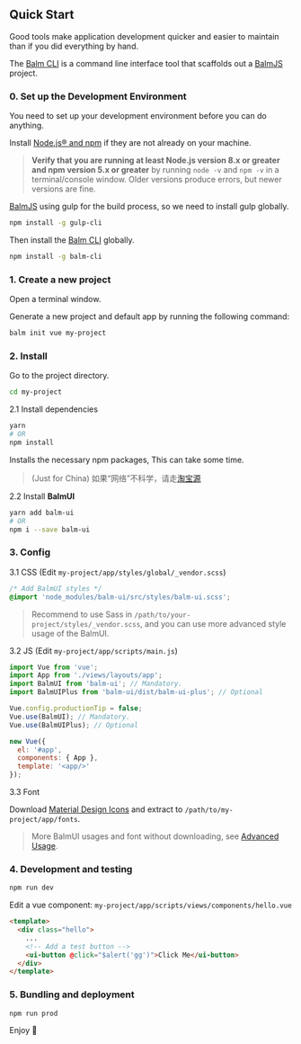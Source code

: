 ## Quick Start

Good tools make application development quicker and easier to maintain than if you did everything by hand.

The [Balm CLI](https://github.com/balmjs/balm-cli) is a command line interface tool that scaffolds out a [BalmJS](https://balmjs.com/) project.

### 0. Set up the Development Environment

You need to set up your development environment before you can do anything.

Install [Node.js® and npm](https://nodejs.org/en/download/) if they are not already on your machine.

> **Verify that you are running at least Node.js version 8.x or greater and npm version 5.x or greater** by running `node -v` and `npm -v` in a terminal/console window. Older versions produce errors, but newer versions are fine.

[BalmJS](https://balmjs.com/) using gulp for the build process, so we need to install gulp globally.

```sh
npm install -g gulp-cli
```

Then install the [Balm CLI](https://github.com/balmjs/balm-cli) globally.

```sh
npm install -g balm-cli
```

### 1. Create a new project

Open a terminal window.

Generate a new project and default app by running the following command:

```sh
balm init vue my-project
```

### 2. Install

Go to the project directory.

```sh
cd my-project
```

2.1 Install dependencies

```sh
yarn
# OR
npm install
```

Installs the necessary npm packages, This can take some time.

> (Just for China) 如果“网络”不科学，请走[淘宝源](https://npm.taobao.org/)

2.2 Install **BalmUI**

```sh
yarn add balm-ui
# OR
npm i --save balm-ui
```

### 3. Config

3.1 CSS (Edit `my-project/app/styles/global/_vendor.scss`)

```css
/* Add BalmUI styles */
@import 'node_modules/balm-ui/src/styles/balm-ui.scss';
```

> Recommend to use Sass in `/path/to/your-project/styles/_vendor.scss`, and you can use more advanced style usage of the BalmUI.

3.2 JS (Edit `my-project/app/scripts/main.js`)

```js
import Vue from 'vue';
import App from './views/layouts/app';
import BalmUI from 'balm-ui'; // Mandatory.
import BalmUIPlus from 'balm-ui/dist/balm-ui-plus'; // Optional

Vue.config.productionTip = false;
Vue.use(BalmUI); // Mandatory.
Vue.use(BalmUIPlus); // Optional

new Vue({
  el: '#app',
  components: { App },
  template: '<app/>'
});
```

3.3 Font

Download [Material Design Icons](https://material.balmjs.com/MaterialIcons.zip) and extract to `/path/to/my-project/app/fonts`.

> More BalmUI usages and font without downloading, see [Advanced Usage](https://material.balmjs.com/#/guide/advanced).

### 4. Development and testing

```sh
npm run dev
```

Edit a vue component: `my-project/app/scripts/views/components/hello.vue`

```html
<template>
  <div class="hello">
    ...
    <!-- Add a test button -->
    <ui-button @click="$alert('gg')">Click Me</ui-button>
  </div>
</template>
```

### 5. Bundling and deployment

```sh
npm run prod
```

Enjoy 👻
